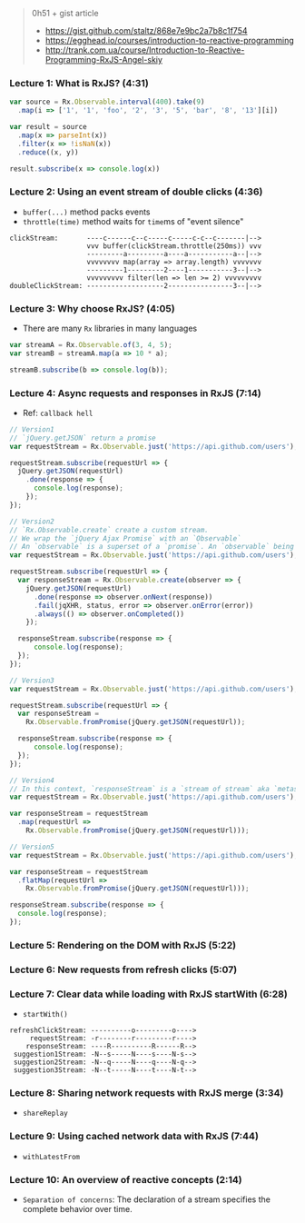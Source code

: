 <!-- *********************************************************************** -->
<!--                                                                         -->
<!--                                                      :::      ::::::::  -->
<!-- Introduction_to_Reactive_Programming.md            :+:      :+:    :+:  -->
<!--                                                  +:+ +:+         +:+    -->
<!-- By: ngoguey <ngoguey@student.42.fr>            +#+  +:+       +#+       -->
<!--                                              +#+#+#+#+#+   +#+          -->
<!-- Created: 2016/08/06 11:23:56 by ngoguey           #+#    #+#            -->
<!-- Updated: 2016/08/06 13:40:37 by ngoguey          ###   ########.fr      -->
<!--                                                                         -->
<!-- *********************************************************************** -->

> 0h51 + gist article
> - https://gist.github.com/staltz/868e7e9bc2a7b8c1f754
> - https://egghead.io/courses/introduction-to-reactive-programming
> - http://trank.com.ua/course/Introduction-to-Reactive-Programming-RxJS-Angel-skiy

### Lecture 1: What is RxJS? (4:31)
```js
var source = Rx.Observable.interval(400).take(9)
  .map(i => ['1', '1', 'foo', '2', '3', '5', 'bar', '8', '13'][i])

var result = source
  .map(x => parseInt(x))
  .filter(x => !isNaN(x))
  .reduce((x, y))

result.subscribe(x => console.log(x))
```

### Lecture 2: Using an event stream of double clicks (4:36)
- `buffer(...)` method packs events
- `throttle(time)` method waits for `time`ms of "event silence"
```
clickStream:       ----c------c--c-----c-----c-c--c-------|-->
                   vvv buffer(clickStream.throttle(250ms)) vvv
                   ---------a---------a----a-----------a--|-->
                   vvvvvvvv map(array => array.length) vvvvvvv
                   ---------1---------2----1-----------3--|-->
                   vvvvvvvvv filter(len => len >= 2) vvvvvvvvv
doubleClickStream: -------------------2----------------3--|-->
```

### Lecture 3: Why choose RxJS? (4:05)
- There are many `Rx` libraries in many languages
```js
var streamA = Rx.Observable.of(3, 4, 5);
var streamB = streamA.map(a => 10 * a);

streamB.subscribe(b => console.log(b));
```

### Lecture 4: Async requests and responses in RxJS (7:14)
- Ref: `callback hell`
```js
// Version1
// `jQuery.getJSON` return a promise
var requestStream = Rx.Observable.just('https://api.github.com/users');

requestStream.subscribe(requestUrl => {
  jQuery.getJSON(requestUrl)
    .done(response => {
      console.log(response);
    });
});
```
```js
// Version2
// `Rx.Observable.create` create a custom stream.
// We wrap the `jQuery Ajax Promise` with an `Observable`
// An `observable` is a superset of a `promise`. An `observable` being a `stream of events`, a `promise` is an `observable` with one single emitted value.
var requestStream = Rx.Observable.just('https://api.github.com/users');

requestStream.subscribe(requestUrl => {
  var responseStream = Rx.Observable.create(observer => {
    jQuery.getJSON(requestUrl)
      .done(response => observer.onNext(response))
      .fail(jqXHR, status, error => observer.onError(error))
      .always(() => observer.onCompleted())
    });

  responseStream.subscribe(response => {
      console.log(response);
  });
});
```
```js
// Version3
var requestStream = Rx.Observable.just('https://api.github.com/users');

requestStream.subscribe(requestUrl => {
  var responseStream =
    Rx.Observable.fromPromise(jQuery.getJSON(requestUrl));

  responseStream.subscribe(response => {
      console.log(response);
  });
});
```
```js
// Version4
// In this context, `responseStream` is a `stream of stream` aka `metastream`
var requestStream = Rx.Observable.just('https://api.github.com/users');

var responseStream = requestStream
  .map(requestUrl =>
    Rx.Observable.fromPromise(jQuery.getJSON(requestUrl)));
```
```js
// Version5
var requestStream = Rx.Observable.just('https://api.github.com/users');

var responseStream = requestStream
  .flatMap(requestUrl =>
    Rx.Observable.fromPromise(jQuery.getJSON(requestUrl)));

responseStream.subscribe(response => {
  console.log(response);
});
```

### Lecture 5: Rendering on the DOM with RxJS (5:22)
### Lecture 6: New requests from refresh clicks (5:07)
### Lecture 7: Clear data while loading with RxJS startWith (6:28)
- `startWith()`
```
refreshClickStream: ----------o---------o---->
     requestStream: -r--------r---------r---->
    responseStream: ----R----------R------R-->
 suggestion1Stream: -N--s-----N----s----N-s-->
 suggestion2Stream: -N--q-----N----q----N-q-->
 suggestion3Stream: -N--t-----N----t----N-t-->
```

### Lecture 8: Sharing network requests with RxJS merge (3:34)
- `shareReplay`

### Lecture 9: Using cached network data with RxJS (7:44)
- `withLatestFrom`

### Lecture 10: An overview of reactive concepts (2:14)
- `Separation of concerns`: The declaration of a stream specifies the complete behavior over time.
